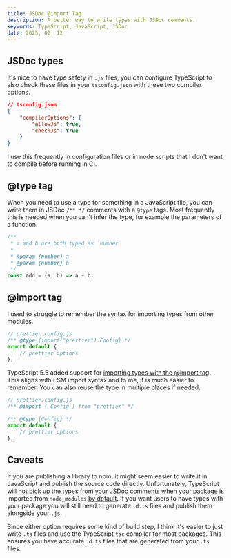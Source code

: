 ```yaml
---
title: JSDoc @import Tag
description: A better way to write types with JSDoc comments.
keywords: TypeScript, JavaScript, JSDoc
date: 2025, 02, 12
---
```


<!-- <drab-youtube aria-label="YouTube Tutorial" uid="">
    <iframe data-content loading="lazy"></iframe>
</drab-youtube> -->

## JSDoc types

It's nice to have type safety in `.js` files, you can configure TypeScript to also check these files in your `tsconfig.json` with these two compiler options.

```json
// tsconfig.json
{
	"compilerOptions": {
		"allowJs": true,
		"checkJs": true
	}
}
```

I use this frequently in configuration files or in node scripts that I don't want to compile before running in CI.

## @type tag

When you need to use a type for something in a JavaScript file, you can write them in JSDoc `/** */` comments with a `@type` tags. Most frequently this is needed when you can't infer the type, for example the parameters of a function.

```js
/**
 * a and b are both typed as `number`
 *
 * @param {number} a
 * @param {number} b
 */
const add = (a, b) => a + b;
```

## @import tag

I used to struggle to remember the syntax for importing types from other modules.

```js
// prettier.config.js
/** @type {import("prettier").Config} */
export default {
	// prettier options
};
```

TypeScript 5.5 added support for [importing types with the @import tag](https://www.typescriptlang.org/docs/handbook/release-notes/typescript-5-5.html#the-jsdoc-import-tag). This aligns with ESM import syntax and to me, it is much easier to remember. You can also reuse the type in multiple places if needed.

```js
// prettier.config.js
/** @import { Config } from "prettier" */

/** @type {Config} */
export default {
	// prettier options
};
```

## Caveats

If you are publishing a library to npm, it might seem easier to write it in JavaScript and publish the source code directly. Unfortunately, TypeScript will not pick up the types from your JSDoc comments when your package is imported from `node_modules` [by default](https://www.typescriptlang.org/tsconfig/#maxNodeModuleJsDepth). If you want users to have types with your package you will still need to generate `.d.ts` files and publish them alongside your `.js`.

Since either option requires some kind of build step, I think it's easier to just write `.ts` files and use the TypeScript `tsc` compiler for most packages. This ensures you have accurate `.d.ts` files that are generated from your `.ts` files.
